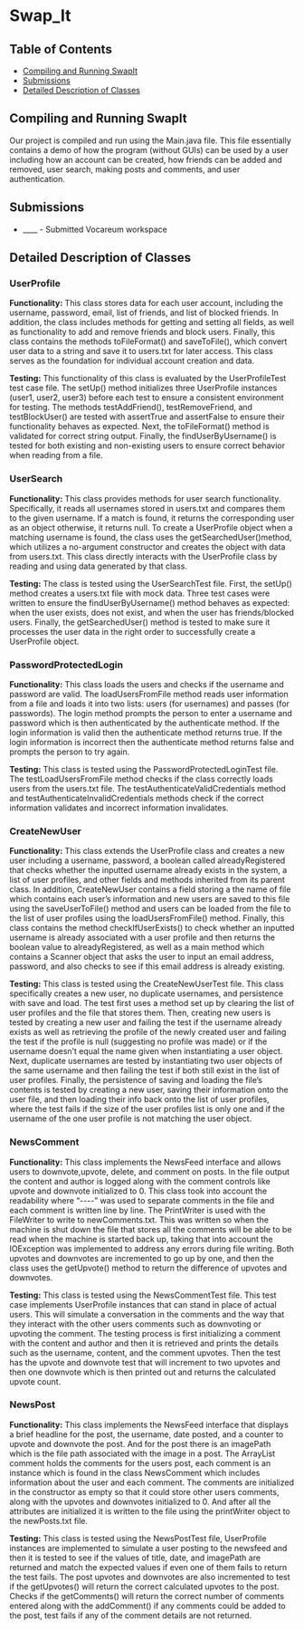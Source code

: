 # Swap_It

## Table of Contents
- [Compiling and Running SwapIt](#compiling-and-running-swapit) 
- [Submissions](#submissions) 
- [Detailed Description of Classes](#detailed-description-of-classes)

## Compiling and Running SwapIt

Our project is compiled and run using the Main.java file.  This file essentially contains a demo of how the program (without GUIs) can be used by a user including how an account can be created, how friends can be added and removed, user search, making posts and comments, and user authentication.

## Submissions

* ____ - Submitted Vocareum workspace

## Detailed Description of Classes

### UserProfile
**Functionality:** This class stores data for each user account, including the username, password, email, list of friends, and list of blocked friends. In addition, the class includes methods for getting and setting all fields, as well as functionality to add and remove friends and block users. Finally, this class contains the methods toFileFormat() and saveToFile(), which convert user data to a string and save it to users.txt for later access. This class serves as the foundation for individual account creation and data.

**Testing:** This functionality of this class is evaluated by the UserProfileTest test case file. The setUp() method initializes three UserProfile instances (user1, user2, user3) before each test to ensure a consistent environment for testing. The methods testAddFriend(), testRemoveFriend, and testBlockUser() are tested with assertTrue and assertFalse to ensure their functionality behaves as expected. Next, the toFileFormat() method is validated for correct string output. Finally, the findUserByUsername() is tested for both existing and non-existing users to ensure correct behavior when reading from a file.

### UserSearch
**Functionality:** This class provides methods for user search functionality. Specifically, it reads all usernames stored in users.txt and compares them to the given username. If a match is found, it returns the corresponding user as an object otherwise, it returns null. To create a UserProfile object when a matching username is found, the class uses the getSearchedUser()method, which utilizes a no-argument constructor and creates the object with data from users.txt. This class directly interacts with the UserProfile class by reading and using data generated by that class.

**Testing:** The class is tested using the UserSearchTest file. First, the setUp() method creates a users.txt file with mock data. Three test cases were written to ensure the findUserByUsername() method behaves as expected: when the user exists, does not exist, and when the user has friends/blocked users. Finally, the getSearchedUser() method is tested to make sure it processes the user data in the right order to successfully create a UserProfile object. 

### PasswordProtectedLogin
**Functionality:** This class loads the users and checks if the username and password are valid. The loadUsersFromFile method reads user information from a file and loads it into two lists: users (for usernames) and passes (for passwords). The login method prompts the person to enter a username and password which is then authenticated by the authenticate method. If the login information is valid then the authenticate method returns true. If the login information is incorrect then the authenticate method returns false and prompts the person to try again.

**Testing:** This class is tested using the PasswordProtectedLoginTest file. The testLoadUsersFromFile method checks if the class correctly loads users from the users.txt file. The testAuthenticateValidCredentials method and testAuthenticateInvalidCredentials methods check if the correct information validates and incorrect information invalidates.

### CreateNewUser
**Functionality:** This class extends the UserProfile class and creates a new user including a username, password, a boolean called alreadyRegistered that checks whether the inputted username already exists in the system, a list of user profiles, and other fields and methods inherited from its parent class.  In addition, CreateNewUser contains a field storing a the name of file which contains each user’s information and new users are saved to this file using the saveUserToFile() method and users can be loaded from the file to the list of user profiles using the loadUsersFromFile() method. Finally, this class contains the method checkIfUserExists() to check whether an inputted username is already associated with a user profile and then returns the boolean value to alreadyRegistered, as well as a main method which contains a Scanner object that asks the user to input an email address, password, and also checks to see if this email address is already existing.

**Testing:** This class is tested using the CreateNewUserTest file.  This class specifically creates a new user, no duplicate usernames, and persistence with save and load.  The test first  uses a method set up by clearing the list of user profiles and the file that stores them.  Then, creating new users is tested by creating a new user and failing the test if the username already exists as well as retrieving the profile of the newly created user and failing the test if the profile is null (suggesting no profile was made) or if the username doesn’t equal the name given when instantiating a user object.  Next, duplicate usernames are tested by instantiating two user objects of the same username and then failing the test if both still exist in the list of user profiles.  Finally, the persistence of saving and loading the file’s contents is tested by creating a new user, saving their information onto the user file, and then loading their info back onto the list of user profiles, where the test fails if the size of the user profiles list is only one and if the username of the one user profile is not matching the user object.

### NewsComment
**Functionality:** This class implements the NewsFeed interface and allows users to downvote,upvote, delete, and comment on posts. In the file output the content and author is logged along with the comment controls like upvote and downvote initialized to 0. This class took into account the readability where “----” was used to separate comments in the file and each comment is written line by line. The PrintWriter is used with the FileWriter to write to newComments.txt. This was written so when the machine is shut down the file that stores all the comments will be able to be read when the machine is started back up, taking that into account the IOException was implemented to address any errors during file writing. Both upvotes and downvotes are incremented to go up by one, and then the class uses the getUpvote() method to return the difference of upvotes and downvotes. 

**Testing:** This class is tested using the NewsCommentTest file. This test case implements UserProfile instances that can stand in place of actual users. This will simulate a conversation in the comments and the way that they interact with the other users comments such as downvoting or upvoting the comment. The testing process is first initializing a comment with the content and author and then it is retrieved and prints the details such as the username, content, and the comment upvotes. Then the test has the upvote and downvote test that will increment to two upvotes and then one downvote which is then printed out and returns the calculated upvote count.  

### NewsPost
**Functionality:** This class implements the NewsFeed interface that displays a brief headline for the post, the username, date posted, and a counter to upvote and downvote the post. And for the post there is an imagePath which is the file path associated with the image in a post. The ArrayList<NewsComment> comment holds the comments for the users post, each comment is an instance which is found in the class NewsComment which includes information about the user and each comment. The comments are initialized in the constructor as empty so that it could store other users comments, along with the upvotes and downvotes initialized to 0. And after all the attributes are initialized it is written to the file using the printWriter object to the newPosts.txt file. 

**Testing:** This class is tested using the NewsPostTest file, UserProfile instances are implemented to simulate a user posting to the newsfeed and then it is tested to see if the values of title, date, and imagePath are returned and match the expected values if even one of them fails to return the test fails. The post upvotes and downvotes are also incremented to test if the getUpvotes() will return the correct calculated upvotes to the post. Checks if the getComments() will return the correct number of comments entered along with the addComment() if any comments could be added to the post, test fails if any of the comment details are not returned. 
